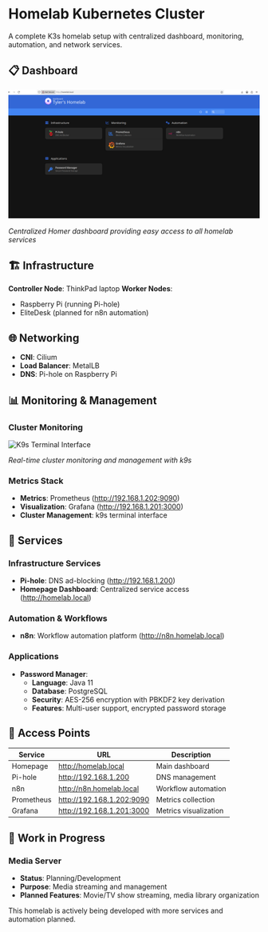# Homelab Kubernetes Cluster

A complete K3s homelab setup with centralized dashboard, monitoring, automation, and network services.

## 📋 Dashboard

![Homelab Dashboard](screenshots/homelab-dashboard.png)

*Centralized Homer dashboard providing easy access to all homelab services*

## 🏗️ Infrastructure

**Controller Node**: ThinkPad laptop
**Worker Nodes**: 
- Raspberry Pi (running Pi-hole)
- EliteDesk (planned for n8n automation)

## 🌐 Networking
- **CNI**: Cilium
- **Load Balancer**: MetalLB
- **DNS**: Pi-hole on Raspberry Pi

## 📊 Monitoring & Management

### Cluster Monitoring
![K9s Terminal Interface](screenshots/k9s-monitoring.png)

*Real-time cluster monitoring and management with k9s*

### Metrics Stack
- **Metrics**: Prometheus (http://192.168.1.202:9090)
- **Visualization**: Grafana (http://192.168.1.201:3000)
- **Cluster Management**: k9s terminal interface

## 🚀 Services

### Infrastructure Services
- **Pi-hole**: DNS ad-blocking (http://192.168.1.200)
- **Homepage Dashboard**: Centralized service access (http://homelab.local)

### Automation & Workflows
- **n8n**: Workflow automation platform (http://n8n.homelab.local)

### Applications
- **Password Manager**: 
  - **Language**: Java 11
  - **Database**: PostgreSQL  
  - **Security**: AES-256 encryption with PBKDF2 key derivation
  - **Features**: Multi-user support, encrypted password storage

## 🔧 Access Points

| Service | URL | Description |
|---------|-----|-------------|
| Homepage | http://homelab.local | Main dashboard |
| Pi-hole | http://192.168.1.200 | DNS management |
| n8n | http://n8n.homelab.local | Workflow automation |
| Prometheus | http://192.168.1.202:9090 | Metrics collection |
| Grafana | http://192.168.1.201:3000 | Metrics visualization |

## 🚧 Work in Progress

### Media Server
- **Status**: Planning/Development
- **Purpose**: Media streaming and management
- **Planned Features**: Movie/TV show streaming, media library organization

This homelab is actively being developed with more services and automation planned.
